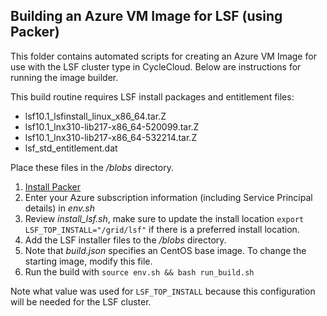 ## Building an Azure VM Image for LSF (using Packer)

This folder contains automated scripts for creating an Azure VM Image for use
with the LSF cluster type in CycleCloud. Below are instructions for running the 
image builder.

This build routine requires LSF install packages and entitlement files:
* lsf10.1_lsfinstall_linux_x86_64.tar.Z
* lsf10.1_lnx310-lib217-x86_64-520099.tar.Z
* lsf10.1_lnx310-lib217-x86_64-532214.tar.Z 
* lsf_std_entitlement.dat

Place these files in the _/blobs_ directory.

1. [Install Packer](https://www.packer.io/intro/getting-started/install.html)
2. Enter your Azure subscription information (including Service Principal details)
in _env.sh_
3. Review _install_lsf.sh_, make sure to update the install location `export LSF_TOP_INSTALL="/grid/lsf"` if there is a preferred install location.
4. Add the LSF installer files to the _/blobs_ directory.
5. Note that _build.json_ specifies an CentOS base image. To change the 
starting image, modify this file.
6. Run the build with `source env.sh && bash run_build.sh`

Note what value was used for `LSF_TOP_INSTALL` because this configuration will
be needed for the LSF cluster.
